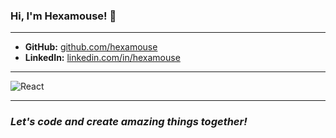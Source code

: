 ### Hi, I'm Hexamouse! 👋
---
- **GitHub:** [github.com/hexamouse](https://github.com/hexamouse)
- **LinkedIn:** [linkedin.com/in/hexamouse](https://www.linkedin.com/in/hexamouse)
---
![React](https://skillicons.dev/icons?i=react,next,nuxt,php,vercel,py,lua,dotnet,cs,cpp,nodejs,java,javascript,ts,html,mysql,postgres,firebase,postman,tailwindcss,css,visualstudio,vscode)

---
### *Let's code and create amazing things together!*

